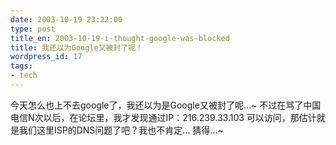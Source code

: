 ```yaml
---
date: 2003-10-19 23:22:00
type: post
title_en: 2003-10-19-i-thought-google-was-blocked
title: 我还以为Google又被封了呢！
wordpress_id: 17
tags:
- tech
---
```


今天怎么也上不去google了，我还以为是Google又被封了呢...~ 不过在骂了中国电信N次以后，在论坛里，我才发现通过IP：216.239.33.103 可以访问，那估计就是我们这里ISP的DNS问题了吧？我也不肯定... 猜得...~
